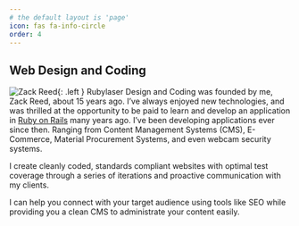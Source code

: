 ```yaml
---
# the default layout is 'page'
icon: fas fa-info-circle
order: 4
---
```


## Web Design and Coding

![Zack Reed](https://1.gravatar.com/userimage/25919654/4af291534fc12e9b20d85ab2031098c9?size=256){: .left }
Rubylaser Design and Coding was founded by me, Zack Reed, about 15 years ago. I’ve always enjoyed new technologies, and was thrilled at the opportunity to be paid to learn and develop an application in [Ruby on Rails](https://rubyonrails.org/) many years ago. I’ve been developing applications ever since then. Ranging from Content Management Systems (CMS), E-Commerce, Material Procurement Systems, and even webcam security systems.

I create cleanly coded, standards compliant websites with optimal test coverage through a series of iterations and proactive communication with my clients.

I can help you connect with your target audience using tools like SEO while providing you a clean CMS to administrate your content easily.